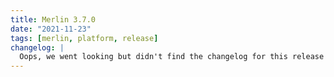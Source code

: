 ```yaml
---
title: Merlin 3.7.0
date: "2021-11-23"
tags: [merlin, platform, release]
changelog: |
  Oops, we went looking but didn't find the changelog for this release 🙈
---
```

